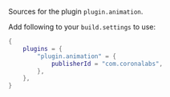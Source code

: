 Sources for the plugin `plugin.animation`.

Add following to your `build.settings` to use:
```lua
{
    plugins = {
        "plugin.animation" = {
            publisherId = "com.coronalabs",
        },
    },
}
```
